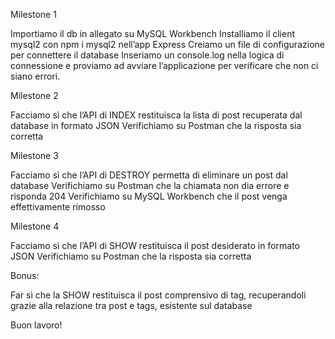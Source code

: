 Milestone 1

Importiamo il db in allegato su MySQL Workbench
Installiamo il client mysql2 con npm i mysql2 nell’app Express
Creiamo un file di configurazione per connettere il database
Inseriamo un console.log nella logica di connessione e proviamo ad avviare l’applicazione per verificare che non ci siano errori.

Milestone 2

Facciamo sì che l’API di INDEX restituisca la lista di post recuperata dal database in formato JSON
Verifichiamo su Postman che la risposta sia corretta

Milestone 3

Facciamo sì che l’API di DESTROY permetta di eliminare un post dal database
Verifichiamo su Postman che la chiamata non dia errore e risponda 204
Verifichiamo su MySQL Workbench che il post venga effettivamente rimosso

Milestone 4

Facciamo sì che l’API di SHOW restituisca il post desiderato in formato JSON
Verifichiamo su Postman che la risposta sia corretta

Bonus:

Far sì che la SHOW restituisca il post comprensivo di tag, recuperandoli grazie alla relazione tra post e tags, esistente sul database

Buon lavoro!
